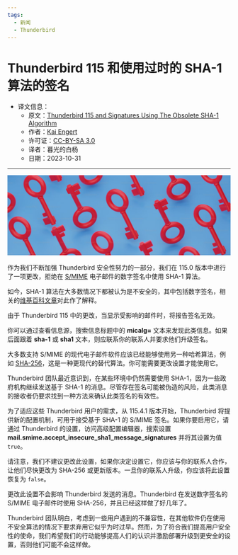 ```yaml
---
tags:
  - 新闻
  - Thunderbird
---
```


# Thunderbird 115 和使用过时的 SHA-1 算法的签名

- 译文信息：
    - 原文：[Thunderbird 115 and Signatures Using The Obsolete SHA-1 Algorithm](https://blog.thunderbird.net/2023/10/thunderbird-115-and-signatures-using-the-obsolete-sha-1-algorithm/)
    - 作者：[Kai Engert](https://blog.thunderbird.net/author/kaiekuix-de/)
    - 许可证：[CC-BY-SA 3.0](http://creativecommons.org/licenses/by-sa/3.0/)
    - 译者：暮光的白杨
    - 日期：2023-10-31

---

![](./images/2023-10/keys.webp)

作为我们不断加强 Thunderbird 安全性努力的一部分，我们在 115.0 版本中进行了一项更改，拒绝在 [S/MIME] 电子邮件的数字签名中使用 SHA-1 算法。

[S/MIME]: https://en.wikipedia.org/wiki/S/MIME

如今，SHA-1 算法在大多数情况下都被认为是不安全的，其中包括数字签名，相关的[维基百科文章]对此作了解释。

[维基百科文章]: https://en.wikipedia.org/wiki/SHA-1

由于 Thunderbird 115 中的更改，当显示受影响的邮件时，将报告签名无效。

你可以通过查看信息源，搜索信息标题中的 **micalg=** 文本来发现此类信息。如果后面跟着 **sha-1** 或 **sha1** 文本，则应联系你的联系人并要求他们升级签名。

大多数支持 S/MIME 的现代电子邮件软件应该已经能够使用另一种哈希算法，例如 [SHA-256]，这是一种更现代的替代算法。你可能需要更改设置才能使用它。

[SHA-256]: https://en.wikipedia.org/wiki/SHA-2

Thunderbird 团队最近意识到，在某些环境中仍然需要使用 SHA-1，因为一些政府机构继续发送基于 SHA-1 的消息。尽管存在签名可能被伪造的风险，此类消息的接收者仍要求找到一种方法来确认此类签名的有效性。

为了适应这些 Thunderbird 用户的需求，从 115.4.1 版本开始，Thunderbird 将提供新的配置机制，可用于接受基于 SHA-1 的 S/MIME 签名。如果你要启用它，请通过 Thunderbird 的设置，访问高级配置编辑器，搜索设置 **mail.smime.accept_insecure_sha1_message_signatures** 并将其设置为值 `true`。

请注意，我们不建议更改此设置，如果你决定设置它，你应该与你的联系人合作，让他们尽快更改为 SHA-256 或更新版本。一旦你的联系人升级，你应该将此设置恢复为 `false`。

更改此设置不会影响 Thunderbird 发送的消息。Thunderbird 在发送数字签名的 S/MIME 电子邮件时使用 SHA-256，并且已经这样做了好几年了。

Thunderbird 团队明白，考虑到一些用户遇到的不兼容性，在其他软件仍在使用不安全算法的情况下要求弃用它似乎为时过早。然而，为了符合我们提高用户安全性的使命，我们希望我们的行动能够提高人们的认识并激励部署升级到更安全的设置，否则他们可能不会这样做。
